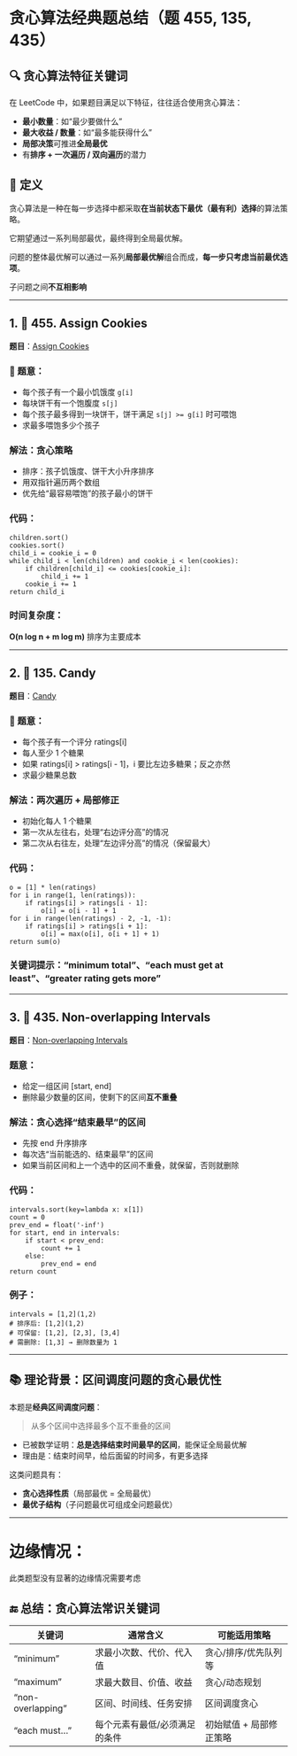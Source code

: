 # 贪心算法经典题总结（题 455, 135, 435）
## 🔍 贪心算法特征关键词


在 LeetCode 中，如果题目满足以下特征，往往适合使用贪心算法：

- **最小数量**：如“最少要做什么”
- **最大收益 / 数量**：如“最多能获得什么”
- **局部决策**可推进**全局最优**
- 有**排序 + 一次遍历 / 双向遍历**的潜力

## 🧠 定义

贪心算法是一种在每一步选择中都采取**在当前状态下最优（最有利）选择**的算法策略。

它期望通过一系列局部最优，最终得到全局最优解。

问题的整体最优解可以通过一系列**局部最优解**组合而成，**每一步只考虑当前最优选项**。

子问题之间**不互相影响**


---

## 1. 🍪 455. Assign Cookies

**题目**：[Assign Cookies](https://leetcode.com/problems/assign-cookies/)

### 🧾 题意：

- 每个孩子有一个最小饥饿度 `g[i]`
- 每块饼干有一个饱腹度 `s[j]`
- 每个孩子最多得到一块饼干，饼干满足 `s[j] >= g[i]` 时可喂饱
- 求最多喂饱多少个孩子  

### 解法：贪心策略

- 排序：孩子饥饿度、饼干大小升序排序
- 用双指针遍历两个数组
- 优先给“最容易喂饱”的孩子最小的饼干  
### 代码：

```
children.sort()
cookies.sort()
child_i = cookie_i = 0
while child_i < len(children) and cookie_i < len(cookies):
    if children[child_i] <= cookies[cookie_i]:
        child_i += 1
    cookie_i += 1
return child_i
```

### 时间复杂度：

**O(n log n + m log m)**
排序为主要成本

---
## 2. 🍬 135. Candy

**题目**：[Candy](https://leetcode.com/problems/candy/)  

### 🧾 题意：

- 每个孩子有一个评分 ratings[i]
- 每人至少 1 个糖果
- 如果 ratings[i] > ratings[i - 1]，i 要比左边多糖果；反之亦然
- 求最少糖果总数  

###  解法：两次遍历 + 局部修正

- 初始化每人 1 个糖果
- 第一次从左往右，处理“右边评分高”的情况    
- 第二次从右往左，处理“左边评分高”的情况（保留最大）

### 代码：

```
o = [1] * len(ratings)
for i in range(1, len(ratings)):
    if ratings[i] > ratings[i - 1]:
        o[i] = o[i - 1] + 1
for i in range(len(ratings) - 2, -1, -1):
    if ratings[i] > ratings[i + 1]:
        o[i] = max(o[i], o[i + 1] + 1)
return sum(o)
```

### 关键词提示：“minimum total”、“each must get at least”、“greater rating gets more”

---

## 3. 📆 435. Non-overlapping Intervals

**题目**：[Non-overlapping Intervals](https://leetcode.com/problems/non-overlapping-intervals/)
### 题意：

- 给定一组区间 [start, end]
- 删除最少数量的区间，使剩下的区间**互不重叠**
### 解法：贪心选择“结束最早”的区间

- 先按 end 升序排序
- 每次选“当前能选的、结束最早”的区间
- 如果当前区间和上一个选中的区间不重叠，就保留，否则就删除
### 代码：

```
intervals.sort(key=lambda x: x[1])
count = 0
prev_end = float('-inf')
for start, end in intervals:
    if start < prev_end:
        count += 1
    else:
        prev_end = end
return count
```
### 例子：

```
intervals = [1,2](1,2)
# 排序后: [1,2](1,2)
# 可保留: [1,2], [2,3], [3,4]
# 需删除: [1,3] → 删除数量为 1
```

---
## 📚 理论背景：区间调度问题的贪心最优性

本题是**经典区间调度问题**：

> 从多个区间中选择最多个互不重叠的区间
  
- 已被数学证明：**总是选择结束时间最早的区间**，能保证全局最优解
- 理由是：结束时间早，给后面留的时间多，有更多选择

这类问题具有：
- **贪心选择性质**（局部最优 = 全局最优）
- **最优子结构**（子问题最优可组成全问题最优）

---
# 边缘情况：
此类题型没有显著的边缘情况需要考虑

## 🔚 总结：贪心算法常识关键词

|**关键词**|**通常含义**|**可能适用策略**|
|---|---|---|
|“minimum”|求最小次数、代价、代入值|贪心/排序/优先队列等|
|“maximum”|求最大数目、价值、收益|贪心/动态规划|
|“non-overlapping”|区间、时间线、任务安排|区间调度贪心|
|“each must…”|每个元素有最低/必须满足的条件|初始赋值 + 局部修正策略|

